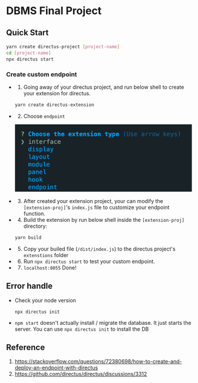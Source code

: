 # DBMS Final Project
## Quick Start
```bash
yarn create directus-project [project-name]
cd [project-name]
npx directus start
```

### Create custom endpoint
- 1. Going away of your directus project, and run below shell to create your extension for directus.
    ```bash
    yarn create directus-extension
    ```
- 2. Choose `endpoint`

    ![](./docs/imgs/choose_extension.png)
- 3. After created your extension project, your can modify the `[extension-proj]`'s  `index.js` file to customize your endpoint function.
- 4. Build the extension by run below shell inside the `[extension-proj]` directory:
    ```bash
    yarn build
    ```
- 5. Copy your builed file (`/dist/index.js`) to the directus project's `extenstions` folder
- 6. Run `npx directus start` to test your custom endpoint.
- 7. `localhost:8055` Done!


## Error handle
- Check your node version
    ```
    npx directus init
    ```
- `npm start` doesn't actually install / migrate the database. It just starts the server. You can use `npx directus init` to install the DB

## Reference
1. https://stackoverflow.com/questions/72380698/how-to-create-and-deploy-an-endpoint-with-directus
2. https://github.com/directus/directus/discussions/3312

